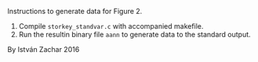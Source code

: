 Instructions to generate data for Figure 2.

1. Compile `storkey_standvar.c` with accompanied makefile.
2. Run the resultin binary file `aann` to generate data to the standard output.

By István Zachar 2016


